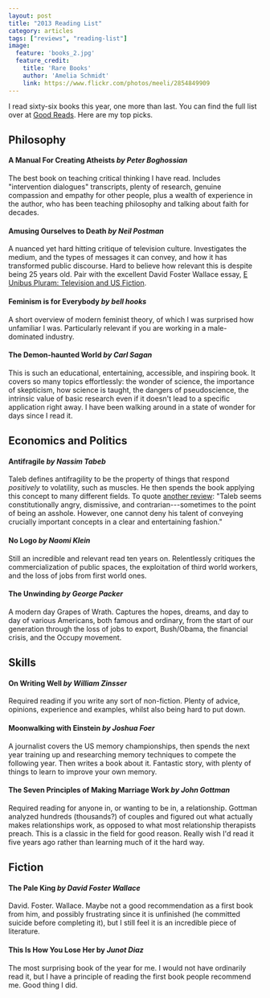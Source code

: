 ```yaml
---
layout: post
title: "2013 Reading List"
category: articles
tags: ["reviews", "reading-list"]
image:
  feature: 'books_2.jpg'
  feature_credit:
    title: 'Rare Books'
    author: 'Amelia Schmidt'
    link: https://www.flickr.com/photos/meeli/2854849909
---
```


I read sixty-six books this year, one more than last. You can find the full list over at [Good Reads](https://www.goodreads.com/review/list/2875383-xavier-shay?utf8=%E2%9C%93&read_at=2013&view=covers&per_page=100). Here are my top picks.

<x-reading-graphs year="2013"></x-reading-graphs>

## Philosophy

#### A Manual For Creating Atheists _by Peter Boghossian_

The best book on teaching critical thinking I have read. Includes "intervention dialogues" transcripts, plenty of research, genuine compassion and empathy for other people, plus a wealth of experience in the author, who has been teaching philosophy and talking about faith for decades.

#### Amusing Ourselves to Death _by Neil Postman_

A nuanced yet hard hitting critique of television culture. Investigates the medium, and the types of messages it can convey, and how it has transformed public discourse. Hard to believe how relevant this is despite being 25 years old. Pair with the excellent David Foster Wallace essay, [E Unibus Pluram: Television and US Fiction](http://jsomers.net/DFW_TV.pdf).

#### Feminism is for Everybody _by bell hooks_

A short overview of modern feminist theory, of which I was surprised how unfamiliar I was. Particularly relevant if you are working in a male-dominated industry.

#### The Demon-haunted World _by Carl Sagan_

This is such an educational, entertaining, accessible, and inspiring book. It covers so many topics effortlessly: the wonder of science, the importance of skepticism, how science is taught, the dangers of pseudoscience, the intrinsic value of basic research even if it doesn't lead to a specific application right away. I have been walking around in a state of wonder for days since I read it.

## Economics and Politics

#### Antifragile _by Nassim Tabeb_

Taleb defines antifragility to be the property of things that respond _positively_ to volatility, such as muscles. He then spends the book applying this concept to many different fields. To quote [another review](https://www.goodreads.com/review/show/339732708): "Taleb seems constitutionally angry, dismissive, and contrarian---sometimes to the point of being an asshole. However, one cannot deny his talent of conveying crucially important concepts in a clear and entertaining fashion."

#### No Logo _by Naomi Klein_

Still an incredible and relevant read ten years on. Relentlessly critiques the commercialization of public spaces, the exploitation of third world workers, and the loss of jobs from first world ones.

#### The Unwinding _by George Packer_

A modern day Grapes of Wrath. Captures the hopes, dreams, and day to day of various Americans, both famous and ordinary, from the start of our generation through the loss of jobs to export, Bush/Obama, the financial crisis, and the Occupy movement.


## Skills

#### On Writing Well _by William Zinsser_

Required reading if you write any sort of non-fiction. Plenty of advice, opinions, experience and examples, whilst also being hard to put down.

#### Moonwalking with Einstein _by Joshua Foer_

A journalist covers the US memory championships, then spends the next year training up and researching memory techniques to compete the following year. Then writes a book about it. Fantastic story, with plenty of things to learn to improve your own memory.

#### The Seven Principles of Making Marriage Work _by John Gottman_

Required reading for anyone in, or wanting to be in, a relationship. Gottman analyzed hundreds (thousands?) of couples and figured out what actually makes relationships work, as opposed to what most relationship therapists preach. This is a classic in the field for good reason. Really wish I'd read it five years ago rather than learning much of it the hard way.

## Fiction

#### The Pale King _by David Foster Wallace_

David. Foster. Wallace. Maybe not a good recommendation as a first book from him, and possibly frustrating since it is unfinished (he committed suicide before completing it), but I still feel it is an incredible piece of literature.

#### This Is How You Lose Her by _Junot Diaz_

The most surprising book of the year for me. I would not have ordinarily read it, but I have a principle of reading the first book people recommend me. Good thing I did.
